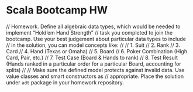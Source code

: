 # Scala Bootcamp HW


  // Homework. Define all algebraic data types, which would be needed to implement “Hold’em Hand Strength”
  // task you completed to join the bootcamp. Use your best judgement about particular data types to include
  // in the solution, you can model concepts like:
  //
  // 1. Suit
  // 2. Rank
  // 3. Card
  // 4. Hand (Texas or Omaha)
  // 5. Board
  // 6. Poker Combination (High Card, Pair, etc.)
  // 7. Test Case (Board & Hands to rank)
  // 8. Test Result (Hands ranked in a particular order for a particular Board, accounting for splits)
  //
  // Make sure the defined model protects against invalid data. Use value classes and smart constructors as
  // appropriate. Place the solution under `adt` package in your homework repository.